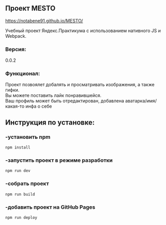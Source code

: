 ## Проект MESTO

https://notabene91.github.io/MESTO/

Учебный проект Яндекс.Практикума с использованием
нативного JS и Webpack.

### Версия:  
0.0.2

### Функционал: 
Проект позвоялет добалять и просматривать изображения, а также гифки.  
Вы можете поставить лайк понравившейся.  
Ваш профиль может быть отредактирован, добавлена аватарка/имя/какая-то инфа о себе

## Инструкция по установке:

### -установить npm
```
npm install
```
### -запустить проект в режиме разработки
```
npm run dev
```
### -собрать проект
```
npm run build
```
### -добавить проект на GitHub Pages
```
npm run deploy
```


